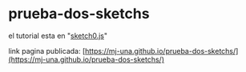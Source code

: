 # prueba-dos-sketchs

el tutorial esta en "[sketch0.js](https://github.com/mj-una/prueba-dos-sketchs/blob/main/sketches/sketch0.js)"

link pagina publicada: [https://mj-una.github.io/prueba-dos-sketchs/](https://mj-una.github.io/prueba-dos-sketchs/)
